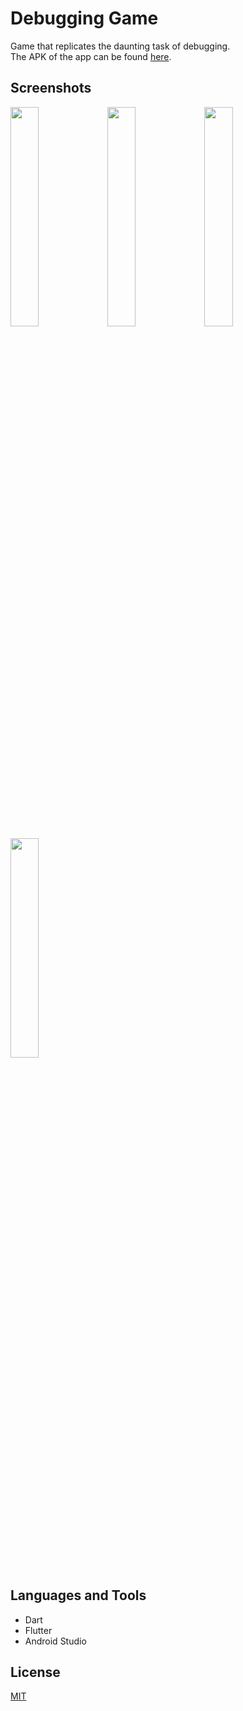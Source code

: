 # Debugging Game

Game that replicates the daunting task of debugging.\
The APK of the app can be found [here](https://github.com/luigi-bozzoli/debugging-game/blob/master/debugging-game.apk).

## Screenshots

<p float="left">
  <img src="https://user-images.githubusercontent.com/55916871/125596525-9f3597bd-b516-43f9-8855-406df93664a7.jpg" width="30%" height="30%">
<img src="https://user-images.githubusercontent.com/55916871/125596469-c0de00d6-02e9-4bfa-a815-3016e0537490.jpg" width="30%" height="30%">
<img src="https://user-images.githubusercontent.com/55916871/125596471-06b5ba5b-04ac-47ae-b6a2-1ffae5ce61bb.jpg" width="30%" height="30%">
<img src="https://user-images.githubusercontent.com/55916871/125596463-eae984e8-57b9-4889-9e61-6e0014d1d827.jpg" width="30%" height="30%">
</p>


## Languages and Tools
+ Dart
+ Flutter
+ Android Studio

## License
[MIT](https://choosealicense.com/licenses/mit/)
